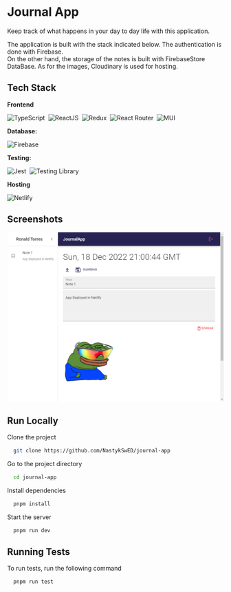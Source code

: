 # Journal App

Keep track of what happens in your day to day life with this application. <br/>

The application is built with the stack indicated below. The authentication is done with Firebase. <br/>
On the other hand, the storage of the notes is built with FirebaseStore DataBase. As for the images, Cloudinary is used for hosting.

## Tech Stack

**Frontend** 
<div aling=center>
  <img src="https://img.shields.io/badge/typescript-%23007ACC.svg?style=for-the-badge&logo=typescript&logoColor=white" title="TypeScript" alt="TypeScript"/>&nbsp;
  <img src="https://img.shields.io/badge/react-%2320232a.svg?style=for-the-badge&logo=react&logoColor=%2361DAFB" title="ReactJS" alt="ReactJS"/>&nbsp;
  <img src="https://img.shields.io/badge/redux-%23593d88.svg?style=for-the-badge&logo=redux&logoColor=white" title="Redux" alt="Redux"/>&nbsp;
  <img src="https://img.shields.io/badge/React_Router-CA4245?style=for-the-badge&logo=react-router&logoColor=white" title="React Router" alt="React Router"/>&nbsp;
  <img src="https://img.shields.io/badge/MUI-%230081CB.svg?style=for-the-badge&logo=mui&logoColor=white" title="MUI" alt="MUI"/>&nbsp;
</div>

**Database:**
<div>
  <img src="https://img.shields.io/badge/Firebase-039BE5?style=for-the-badge&logo=Firebase&logoColor=white" title="Firebase" alt="Firebase"/>&nbsp;
</div>

**Testing:**
<div aling=center>
  <img src="https://img.shields.io/badge/-jest-%23C21325?style=for-the-badge&logo=jest&logoColor=white" title="Jest" alt="Jest"/>&nbsp;
  <img src="https://img.shields.io/badge/-TestingLibrary-%23E33332?style=for-the-badge&logo=testing-library&logoColor=white" title="Testing Library" alt="Testing Library"/>&nbsp;
</div>

**Hosting**
<div aling=center>
  <img src="https://img.shields.io/badge/netlify-%23000000.svg?style=for-the-badge&logo=netlify&logoColor=#00C7B7" title="Netlify" alt ="Netlify"/>&nbsp;
  <img src="" title="" alt =""/>&nbsp;
</div>



## Screenshots

![App Screenshot](https://github.com/NastykSwED/journal-app/blob/master/src/assets/images/screenshot.png)



## Run Locally

Clone the project

```bash
  git clone https://github.com/NastykSwED/journal-app
```

Go to the project directory

```bash
  cd journal-app
```

Install dependencies

```bash
  pnpm install
```

Start the server

```bash
  pnpm run dev
```


## Running Tests

To run tests, run the following command

```bash
  pnpm run test
```

